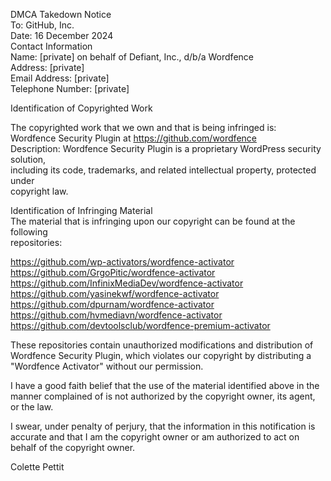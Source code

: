 DMCA Takedown Notice  
To: GitHub, Inc.  
Date: 16 December 2024  
Contact Information  
Name: [private] on behalf of Defiant, Inc., d/b/a Wordfence  
Address: [private]  
Email Address: [private]  
Telephone Number: [private]  

Identification of Copyrighted Work

The copyrighted work that we own and that is being infringed is:  
Wordfence Security Plugin at https://github.com/wordfence  
Description: Wordfence Security Plugin is a proprietary WordPress security solution,  
including its code, trademarks, and related intellectual property, protected under  
copyright law.  

Identification of Infringing Material  
The material that is infringing upon our copyright can be found at the following  
repositories:  

https://github.com/wp-activators/wordfence-activator  
https://github.com/GrgoPitic/wordfence-activator  
https://github.com/InfinixMediaDev/wordfence-activator  
https://github.com/yasinekwf/wordfence-activator  
https://github.com/dpurnam/wordfence-activator  
https://github.com/hvmediavn/wordfence-activator  
https://github.com/devtoolsclub/wordfence-premium-activator    

These repositories contain unauthorized modifications and distribution of Wordfence
Security Plugin, which violates our copyright by distributing a "Wordfence Activator"
without our permission.

I have a good faith belief that the use of the material identified above in the manner
complained of is not authorized by the copyright owner, its agent, or the law.

I swear, under penalty of perjury, that the information in this notification is accurate and
that I am the copyright owner or am authorized to act on behalf of the copyright owner.

Colette Pettit
